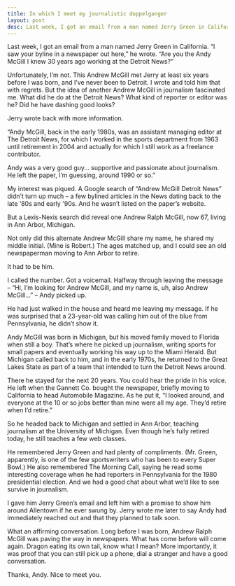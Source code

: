 ```yaml
---
title: In which I meet my journalistic doppelganger
layout: post
desc: Last week, I got an email from a man named Jerry Green in California. “I saw your byline in a newspaper out here,” he wrote. “Are you the Andy McGill I knew 30 years ago working at the Detroit News?”
---
```


Last week, I got an email from a man named Jerry Green in California. “I saw your byline in a newspaper out here,” he wrote. “Are you the Andy McGill I knew 30 years ago working at the Detroit News?”

Unfortunately, I’m not. This Andrew McGill met Jerry at least six years before I was born, and I’ve never been to Detroit. I wrote and told him that with regrets. But the idea of another Andrew McGill in journalism fascinated me. What did he do at the Detroit News? What kind of reporter or editor was he? Did he have dashing good looks?

Jerry wrote back with more information. 

“Andy McGill, back in the early 1980s, was an assistant managing editor at The Detroit News, for which I worked in the sports department from 1963 until retirement in 2004 and actually for which I still work as a freelance contributor. 

Andy was a very good guy… supportive and passionate about journalism. He left the paper, I’m guessing, around 1990 or so.”

My interest was piqued. A Google search of “Andrew McGill Detroit News” didn’t turn up much – a few bylined articles in the News dating back to the late ‘80s and early '90s. And he wasn’t listed on the paper’s website.

But a Lexis-Nexis search did reveal one Andrew Ralph McGill, now 67, living in Ann Arbor, Michigan. 

Not only did this alternate Andrew McGill share my name, he shared my middle initial. (Mine is Robert.) The ages matched up, and I could see an old newspaperman moving to Ann Arbor to retire.

It had to be him.

I called the number. Got a voicemail. Halfway through leaving the message – “Hi, I’m looking for Andrew McGill, and my name is, uh, also Andrew McGill…” – Andy picked up.

He had just walked in the house and heard me leaving my message. If he was surprised that a 23-year-old was calling him out of the blue from Pennsylvania, he didn’t show it.

Andy McGill was born in Michigan, but his moved family moved to Florida when still a boy. That’s where he picked up journalism, writing sports for small papers and eventually working his way up to the Miami Herald. But Michigan called back to him, and in the early 1970s, he returned to the Great Lakes State as part of a team that intended to turn the Detroit News around. 

There he stayed for the next 20 years. You could hear the pride in his voice. He left when the Gannett Co. bought the newspaper, briefly moving to California to head Automobile Magazine. As he put it, “I looked around, and everyone at the 10 or so jobs better than mine were all my age. They’d retire when I’d retire.”

So he headed back to Michigan and settled in Ann Arbor, teaching journalism at the University of Michigan. Even though he’s fully retired today, he still teaches a few web classes.

He remembered Jerry Green and had plenty of compliments. (Mr. Green, apparently, is one of the few sportswriters who has been to every Super Bowl.) He also remembered The Morning Call, saying he read some interesting coverage when he had reporters in Pennsylvania for the 1980 presidential election. And we had a good chat about what we’d like to see survive in journalism.

I gave him Jerry Green’s email and left him with a promise to show him around Allentown if he ever swung by. Jerry wrote me later to say Andy had immediately reached out and that they planned to talk soon.

What an affirming conversation. Long before I was born, Andrew Ralph McGill was paving the way in newspapers. What has come before will come again. Dragon eating its own tail, know what I mean? More importantly, it was proof that you can still pick up a phone, dial a stranger and have a good conversation. 

Thanks, Andy. Nice to meet you.